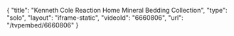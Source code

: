 {
    "title": "Kenneth Cole Reaction Home Mineral Bedding Collection",
    "type": "solo",
    "layout": "iframe-static",
    "videoId": "6660806",
    "url": "\/tvpembed\/6660806"
}
